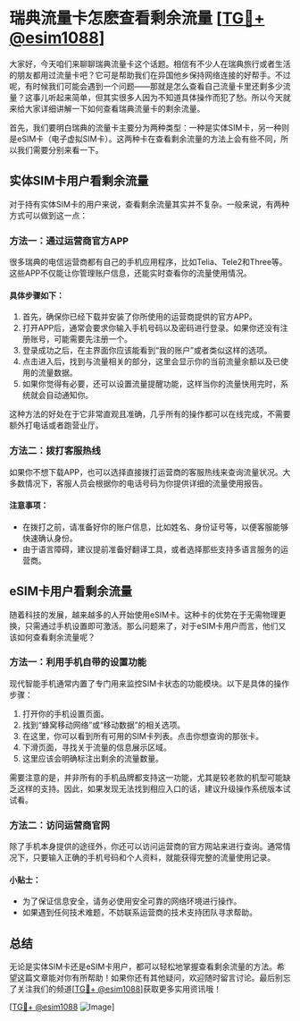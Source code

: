 # 瑞典流量卡怎麽查看剩余流量 [[TG💪+ @esim1088](https://t.me/s/esim1088)]

大家好，今天咱们来聊聊瑞典流量卡这个话题。相信有不少人在瑞典旅行或者生活的朋友都用过流量卡吧？它可是帮助我们在异国他乡保持网络连接的好帮手。不过呢，有时候我们可能会遇到一个问题——那就是怎么查看自己流量卡里还剩多少流量？这事儿听起来简单，但其实很多人因为不知道具体操作而犯了愁。所以今天就来给大家详细讲解一下如何查看瑞典流量卡的剩余流量。

首先，我们要明白瑞典的流量卡主要分为两种类型：一种是实体SIM卡，另一种则是eSIM卡（电子虚拟SIM卡）。这两种卡在查看剩余流量的方法上会有些不同，所以我们需要分别来看一下。

## 实体SIM卡用户看剩余流量

对于持有实体SIM卡的用户来说，查看剩余流量其实并不复杂。一般来说，有两种方式可以做到这一点：

### 方法一：通过运营商官方APP

很多瑞典的电信运营商都有自己的手机应用程序，比如Telia、Tele2和Three等。这些APP不仅能让你管理账户信息，还能实时查看你的流量使用情况。

#### 具体步骤如下：
1. 首先，确保你已经下载并安装了你所使用的运营商提供的官方APP。
2. 打开APP后，通常会要求你输入手机号码以及密码进行登录。如果你还没有注册账号，可能需要先注册一个。
3. 登录成功之后，在主界面你应该能看到“我的账户”或者类似这样的选项。
4. 点击进入后，找到与流量相关的部分，这里会显示你的当前流量余额以及已使用的流量数据。
5. 如果你觉得有必要，还可以设置流量提醒功能，这样当你的流量快用完时，系统就会自动通知你。

这种方法的好处在于它非常直观且准确，几乎所有的操作都可以在线完成，不需要额外打电话或者跑营业厅。

### 方法二：拨打客服热线

如果你不想下载APP，也可以选择直接拨打运营商的客服热线来查询流量状况。大多数情况下，客服人员会根据你的电话号码为你提供详细的流量使用报告。

#### 注意事项：
- 在拨打之前，请准备好你的账户信息，比如姓名、身份证号等，以便客服能够快速确认身份。
- 由于语言障碍，建议提前准备好翻译工具，或者选择那些支持多语言服务的运营商。

## eSIM卡用户看剩余流量

随着科技的发展，越来越多的人开始使用eSIM卡。这种卡的优势在于无需物理更换，只需通过手机设置即可激活。那么问题来了，对于eSIM卡用户而言，他们又该如何查看剩余流量呢？

### 方法一：利用手机自带的设置功能

现代智能手机通常内置了专门用来监控SIM卡状态的功能模块。以下是具体的操作步骤：

1. 打开你的手机设置页面。
2. 找到“蜂窝移动网络”或“移动数据”的相关选项。
3. 在这里，你可以看到所有可用的SIM卡列表。点击你想查询的那张卡。
4. 下滑页面，寻找关于流量的信息展示区域。
5. 这里应该会明确标注出剩余的流量数量。

需要注意的是，并非所有的手机品牌都支持这一功能，尤其是较老款的机型可能缺乏这样的支持。因此，如果发现无法找到相应入口的话，建议升级操作系统版本试试看。

### 方法二：访问运营商官网

除了手机本身提供的途径外，你还可以访问运营商的官方网站来进行查询。通常情况下，只要输入正确的手机号码和个人资料，就能获得完整的流量使用记录。

#### 小贴士：
- 为了保证信息安全，请务必使用安全可靠的网络环境进行操作。
- 如果遇到任何技术难题，不妨联系运营商的技术支持团队寻求帮助。

## 总结

无论是实体SIM卡还是eSIM卡用户，都可以轻松地掌握查看剩余流量的方法。希望这篇文章能对你有所帮助！如果你还有其他疑问，欢迎随时留言讨论。最后别忘了关注我们的频道[[TG💪+ @esim1088](https://t.me/s/esim1088)]获取更多实用资讯哦！

[[TG💪+ @esim1088](https://t.me/s/esim1088) ![Image](https://i.postimg.cc/4NQfJmqS/Snipaste-2025-05-13-00-14-12.png)]